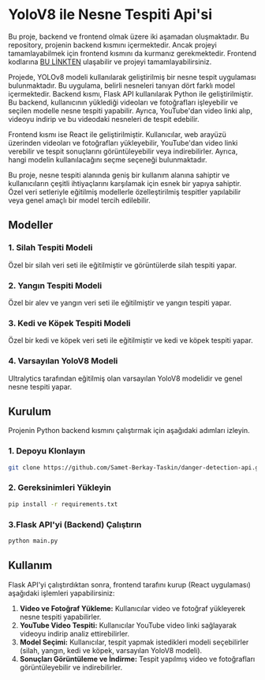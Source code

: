 # YoloV8 ile Nesne Tespiti Api'si

Bu proje, backend ve frontend olmak üzere iki aşamadan oluşmaktadır. Bu repository, projenin backend kısmını içermektedir. Ancak projeyi tamamlayabilmek için frontend kısmını da kurmanız gerekmektedir. Frontend kodlarına [BU LİNKTEN](https://github.com/Samet-Berkay-Taskin/danger-detection-react-app)
 ulaşabilir ve projeyi tamamlayabilirsiniz.

Projede, YOLOv8 modeli kullanılarak geliştirilmiş bir nesne tespit uygulaması bulunmaktadır. Bu uygulama, belirli nesneleri tanıyan dört farklı model içermektedir. Backend kısmı, Flask API kullanılarak Python ile geliştirilmiştir. Bu backend, kullanıcının yüklediği videoları ve fotoğrafları işleyebilir ve seçilen modelle nesne tespiti yapabilir. Ayrıca, YouTube'dan video linki alıp, videoyu indirip ve bu videodaki nesneleri de tespit edebilir.

Frontend kısmı ise React ile geliştirilmiştir. Kullanıcılar, web arayüzü üzerinden videoları ve fotoğrafları yükleyebilir, YouTube'dan video linki verebilir ve tespit sonuçlarını görüntüleyebilir veya indirebilirler. Ayrıca, hangi modelin kullanılacağını seçme seçeneği bulunmaktadır.

Bu proje, nesne tespiti alanında geniş bir kullanım alanına sahiptir ve kullanıcıların çeşitli ihtiyaçlarını karşılamak için esnek bir yapıya sahiptir. Özel veri setleriyle eğitilmiş modellerle özelleştirilmiş tespitler yapılabilir veya genel amaçlı bir model tercih edilebilir.


## Modeller
### 1. Silah Tespiti Modeli
Özel bir silah veri seti ile eğitilmiştir ve görüntülerde silah tespiti yapar.

### 2. Yangın Tespiti Modeli
Özel bir alev ve yangın veri seti ile eğitilmiştir ve yangın tespiti yapar.

### 3. Kedi ve Köpek Tespiti Modeli
Özel bir kedi ve köpek veri seti ile eğitilmiştir ve kedi ve köpek tespiti yapar.

### 4. Varsayılan YoloV8 Modeli
Ultralytics tarafından eğitilmiş olan varsayılan YoloV8 modelidir ve genel nesne tespiti yapar.

## Kurulum

Projenin Python backend kısmını çalıştırmak için aşağıdaki adımları izleyin.

### 1. Depoyu Klonlayın

```bash
git clone https://github.com/Samet-Berkay-Taskin/danger-detection-api.git
```

### 2. Gereksinimleri Yükleyin
```bash
pip install -r requirements.txt
```

### 3.Flask API'yi (Backend) Çalıştırın
```bash
python main.py
```

## Kullanım

Flask API'yi çalıştırdıktan sonra, frontend tarafını kurup (React uygulaması) aşağıdaki işlemleri yapabilirsiniz:

1. **Video ve Fotoğraf Yükleme:** Kullanıcılar video ve fotoğraf yükleyerek nesne tespiti yapabilirler.
2. **YouTube Video Tespiti:** Kullanıcılar YouTube video linki sağlayarak videoyu indirip analiz ettirebilirler.
3. **Model Seçimi:** Kullanıcılar, tespit yapmak istedikleri modeli seçebilirler (silah, yangın, kedi ve köpek, varsayılan YoloV8 modeli).
4. **Sonuçları Görüntüleme ve İndirme:** Tespit yapılmış video ve fotoğrafları görüntüleyebilir ve indirebilirler.



